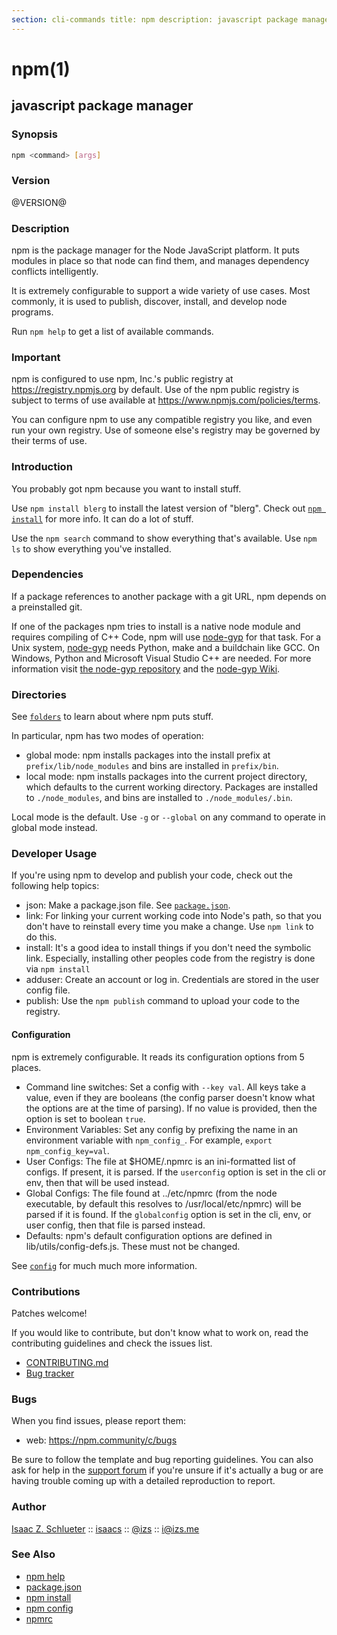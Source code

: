 ```yaml
---
section: cli-commands title: npm description: javascript package manager
---
```


# npm(1)

## javascript package manager

### Synopsis

```bash
npm <command> [args]
```

### Version

@VERSION@

### Description

npm is the package manager for the Node JavaScript platform. It puts modules in place so that node can find them, and
manages dependency conflicts intelligently.

It is extremely configurable to support a wide variety of use cases. Most commonly, it is used to publish, discover,
install, and develop node programs.

Run `npm help` to get a list of available commands.

### Important

npm is configured to use npm, Inc.'s public registry at
https://registry.npmjs.org by default. Use of the npm public registry is subject to terms of use available
at https://www.npmjs.com/policies/terms.

You can configure npm to use any compatible registry you like, and even run your own registry. Use of someone else's
registry may be governed by their terms of use.

### Introduction

You probably got npm because you want to install stuff.

Use `npm install blerg` to install the latest version of "blerg". Check out
[`npm install`](/cli-commands/npm-install) for more info. It can do a lot of stuff.

Use the `npm search` command to show everything that's available. Use `npm ls` to show everything you've installed.

### Dependencies

If a package references to another package with a git URL, npm depends on a preinstalled git.

If one of the packages npm tries to install is a native node module and requires compiling of C++ Code, npm will use
[node-gyp](https://github.com/nodejs/node-gyp) for that task. For a Unix
system, [node-gyp](https://github.com/nodejs/node-gyp)
needs Python, make and a buildchain like GCC. On Windows, Python and Microsoft Visual Studio C++ are needed. For more
information visit
[the node-gyp repository](https://github.com/nodejs/node-gyp) and
the [node-gyp Wiki](https://github.com/nodejs/node-gyp/wiki).

### Directories

See [`folders`](/configuring-npm/folders) to learn about where npm puts stuff.

In particular, npm has two modes of operation:

* global mode:
  npm installs packages into the install prefix at
  `prefix/lib/node_modules` and bins are installed in `prefix/bin`.
* local mode:
  npm installs packages into the current project directory, which defaults to the current working directory. Packages
  are installed to
  `./node_modules`, and bins are installed to `./node_modules/.bin`.

Local mode is the default. Use `-g` or `--global` on any command to operate in global mode instead.

### Developer Usage

If you're using npm to develop and publish your code, check out the following help topics:

* json:
  Make a package.json file. See [`package.json`](/configuring-npm/package.json).
* link:
  For linking your current working code into Node's path, so that you don't have to reinstall every time you make a
  change. Use
  `npm link` to do this.
* install:
  It's a good idea to install things if you don't need the symbolic link. Especially, installing other peoples code from
  the registry is done via
  `npm install`
* adduser:
  Create an account or log in. Credentials are stored in the user config file.
* publish:
  Use the `npm publish` command to upload your code to the registry.

#### Configuration

npm is extremely configurable. It reads its configuration options from 5 places.

* Command line switches:
  Set a config with `--key val`. All keys take a value, even if they are booleans (the config parser doesn't know what
  the options are at the time of parsing). If no value is provided, then the option is set to boolean `true`.
* Environment Variables:
  Set any config by prefixing the name in an environment variable with
  `npm_config_`. For example, `export npm_config_key=val`.
* User Configs:
  The file at $HOME/.npmrc is an ini-formatted list of configs. If present, it is parsed. If the `userconfig` option is
  set in the cli or env, then that will be used instead.
* Global Configs:
  The file found at ../etc/npmrc (from the node executable, by default this resolves to /usr/local/etc/npmrc) will be
  parsed if it is found. If the `globalconfig` option is set in the cli, env, or user config, then that file is parsed
  instead.
* Defaults:
  npm's default configuration options are defined in lib/utils/config-defs.js. These must not be changed.

See [`config`](/using-npm/config) for much much more information.

### Contributions

Patches welcome!

If you would like to contribute, but don't know what to work on, read the contributing guidelines and check the issues
list.

* [CONTRIBUTING.md](https://github.com/npm/cli/blob/latest/CONTRIBUTING.md)
* [Bug tracker](https://github.com/npm/cli/issues)

### Bugs

When you find issues, please report them:

* web:
  <https://npm.community/c/bugs>

Be sure to follow the template and bug reporting guidelines. You can also ask for help in
the [support forum](https://npm.community/c/support) if you're unsure if it's actually a bug or are having trouble
coming up with a detailed reproduction to report.

### Author

[Isaac Z. Schlueter](http://blog.izs.me/) ::
[isaacs](https://github.com/isaacs/) ::
[@izs](https://twitter.com/izs) ::
<i@izs.me>

### See Also

* [npm help](/cli-commands/npm-help)
* [package.json](/configuring-npm/package-json)
* [npm install](/cli-commands/npm-install)
* [npm config](/cli-commands/npm-config)
* [npmrc](/configuring-npm/npmrc)
